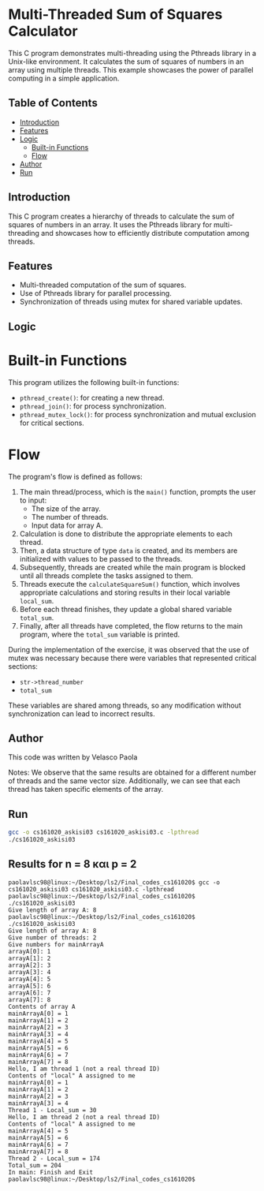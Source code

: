 # Multi-Threaded Sum of Squares Calculator

This C program demonstrates multi-threading using the Pthreads library in a Unix-like environment. It calculates the sum of squares of numbers in an array using multiple threads. This example showcases the power of parallel computing in a simple application.

## Table of Contents

- [Introduction](#introduction)
- [Features](#features)
- [Logic](#logic)
  - [Built-in Functions](#built-in-functions)
  - [Flow](#flow)
- [Author](#author)
- [Run](#run)

## Introduction

This C program creates a hierarchy of threads to calculate the sum of squares of numbers in an array. It uses the Pthreads library for multi-threading and showcases how to efficiently distribute computation among threads.

## Features

- Multi-threaded computation of the sum of squares.
- Use of Pthreads library for parallel processing.
- Synchronization of threads using mutex for shared variable updates.

## Logic

# Built-in Functions

This program utilizes the following built-in functions:

- `pthread_create()`: for creating a new thread.
- `pthread_join()`: for process synchronization.
- `pthread_mutex_lock()`: for process synchronization and mutual exclusion for critical sections.

# Flow

The program's flow is defined as follows:

1. The main thread/process, which is the `main()` function, prompts the user to input:
   - The size of the array.
   - The number of threads.
   - Input data for array A.
2. Calculation is done to distribute the appropriate elements to each thread.
3. Then, a data structure of type `data` is created, and its members are initialized with values to be passed to the threads.
4. Subsequently, threads are created while the main program is blocked until all threads complete the tasks assigned to them.
5. Threads execute the `calculateSquareSum()` function, which involves appropriate calculations and storing results in their local variable `local_sum`.
6. Before each thread finishes, they update a global shared variable `total_sum`.
7. Finally, after all threads have completed, the flow returns to the main program, where the `total_sum` variable is printed.

During the implementation of the exercise, it was observed that the use of mutex was necessary because there were variables that represented critical sections:

- `str->thread_number`
- `total_sum`

These variables are shared among threads, so any modification without synchronization can lead to incorrect results.

## Author

This code was written by Velasco Paola

Notes:
We observe that the same results are obtained for a different number of threads and the same vector size. Additionally, we can see that each thread has taken specific elements of the array.

## Run

```bash
gcc -o cs161020_askisi03 cs161020_askisi03.c -lpthread
./cs161020_askisi03
```

## Results for n = 8 και p = 2

```shell
paolavlsc98@linux:~/Desktop/ls2/Final_codes_cs161020$ gcc -o cs161020_askisi03 cs161020_askisi03.c -lpthread
paolavlsc98@linux:~/Desktop/ls2/Final_codes_cs161020$ ./cs161020_askisi03
Give length of array A: 8
paolavlsc98@linux:~/Desktop/ls2/Final_codes_cs161020$ ./cs161020_askisi03
Give length of array A: 8
Give number of threads: 2
Give numbers for mainArrayA
arrayA[0]: 1
arrayA[1]: 2
arrayA[2]: 3
arrayA[3]: 4
arrayA[4]: 5
arrayA[5]: 6
arrayA[6]: 7
arrayA[7]: 8
Contents of array A
mainArrayA[0] = 1
mainArrayA[1] = 2
mainArrayA[2] = 3
mainArrayA[3] = 4
mainArrayA[4] = 5
mainArrayA[5] = 6
mainArrayA[6] = 7
mainArrayA[7] = 8
Hello, I am thread 1 (not a real thread ID)
Contents of "local" A assigned to me
mainArrayA[0] = 1
mainArrayA[1] = 2
mainArrayA[2] = 3
mainArrayA[3] = 4
Thread 1 - Local_sum = 30
Hello, I am thread 2 (not a real thread ID)
Contents of "local" A assigned to me
mainArrayA[4] = 5
mainArrayA[5] = 6
mainArrayA[6] = 7
mainArrayA[7] = 8
Thread 2 - Local_sum = 174
Total_sum = 204
In main: Finish and Exit
paolavlsc98@linux:~/Desktop/ls2/Final_codes_cs161020$
```
